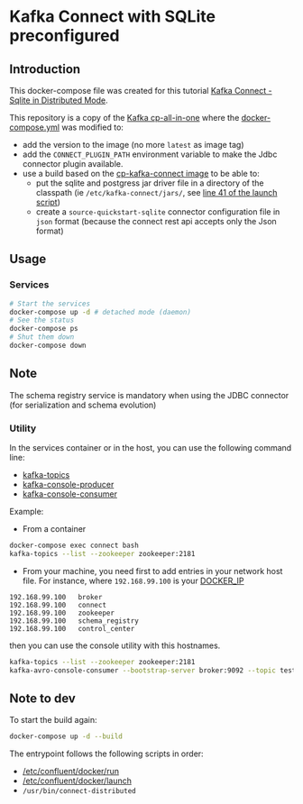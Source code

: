 # Kafka Connect with SQLite preconfigured


## Introduction
This docker-compose file was created for this tutorial [Kafka Connect - Sqlite in Distributed Mode](https://gerardnico.com/wiki/dit/kafka/connector/sqlite_distributed).


This repository is a copy of the [Kafka cp-all-in-one](https://github.com/confluentinc/cp-docker-images/blob/3.3.x/examples/cp-all-in-one/docker-compose.yml) where the [docker-compose.yml](./docker-compose.yml) was modified to:
  * add the version to the image (no more `latest` as image tag)
  * add the `CONNECT_PLUGIN_PATH` environment variable to make the Jdbc connector plugin available.
  * use a build based on the [cp-kafka-connect image](https://github.com/confluentinc/cp-docker-images/blob/3.3.x/debian/kafka-connect/Dockerfile)  to be able to:
     * put the sqlite and postgress jar driver file in a directory of the classpath (ie `/etc/kafka-connect/jars/`, see [line 41 of the launch script](https://github.com/confluentinc/cp-docker-images/blob/3.3.x/debian/kafka-connect-base/include/etc/confluent/docker/launch#L41))
     * create a `source-quickstart-sqlite` connector configuration file in `json` format (because the connect rest api accepts only the Json format)

## Usage

### Services

```bash
# Start the services
docker-compose up -d # detached mode (daemon)
# See the status
docker-compose ps
# Shut them down
docker-compose down
```

## Note

The schema registry service is mandatory when using the JDBC connector (for serialization and schema evolution)

### Utility

In the services container or in the host, you can use the following command line:
  * [kafka-topics](https://gerardnico.com/wiki/dit/kafka/topic#creation)
  * [kafka-console-producer](https://gerardnico.com/wiki/dit/kafka/producer)
  * [kafka-console-consumer](https://gerardnico.com/wiki/dit/kafka/consumer)

Example:
  * From a container
```bash
docker-compose exec connect bash
kafka-topics --list --zookeeper zookeeper:2181
```
  * From your machine, you need first to add entries in your network host file. For instance, where `192.168.99.100` is your [DOCKER_IP](https://gerardnico.com/wiki/docker/host#ip)
```text
192.168.99.100   broker
192.168.99.100   connect
192.168.99.100   zookeeper
192.168.99.100   schema_registry
192.168.99.100   control_center
```
then you can use the console utility with this hostnames.
```bash
kafka-topics --list --zookeeper zookeeper:2181
kafka-avro-console-consumer --bootstrap-server broker:9092 --topic test-sqlite-jdbc-accounts --from-beginning --property="schema.registry.url=http://schema_registry:8081"
```

## Note to dev 
To start the build again:
```bash
docker-compose up -d --build
```

The entrypoint follows the following scripts in order:
  * [/etc/confluent/docker/run](https://github.com/confluentinc/cp-docker-images/blob/3.3.x/debian/kafka-connect-base/include/etc/confluent/docker/run)
  * [/etc/confluent/docker/launch](https://github.com/confluentinc/cp-docker-images/blob/3.3.x/debian/kafka-connect-base/include/etc/confluent/docker/launch)
  * `/usr/bin/connect-distributed`

